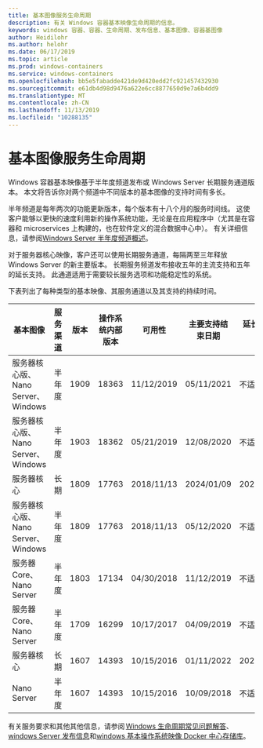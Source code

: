 ```yaml
---
title: 基本图像服务生命周期
description: 有关 Windows 容器基本映像生命周期的信息。
keywords: windows 容器、容器、生命周期、发布信息、基本图像、容器基图像
author: Heidilohr
ms.author: helohr
ms.date: 06/17/2019
ms.topic: article
ms.prod: windows-containers
ms.service: windows-containers
ms.openlocfilehash: bb5e5fabadde421de9d420edd2fc921457432930
ms.sourcegitcommit: e61db4d98d9476a622e6cc8877650d9e7a6b4dd9
ms.translationtype: MT
ms.contentlocale: zh-CN
ms.lasthandoff: 11/13/2019
ms.locfileid: "10288135"
---
```

# <a name="base-image-servicing-lifecycles"></a>基本图像服务生命周期

Windows 容器基本映像基于半年度频道发布或 Windows Server 长期服务通道版本。 本文将告诉你对两个频道中不同版本的基本图像的支持时间有多长。

半年频道是每年两次的功能更新版本，每个版本有十八个月的服务时间线。 这使客户能够以更快的速度利用新的操作系统功能，无论是在应用程序中（尤其是在容器和 microservices 上构建的，也在软件定义的混合数据中心中）。 有关详细信息，请参阅[Windows Server 半年度频道概述](https://docs.microsoft.com/windows-server/get-started/semi-annual-channel-overview)。

对于服务器核心映像，客户还可以使用长期服务通道，每隔两至三年释放 Windows Server 的新主要版本。 长期服务频道发布接收五年的主流支持和五年的延长支持。 此通道适用于需要较长服务选项和功能稳定性的系统。

下表列出了每种类型的基本映像、其服务通道以及其支持的持续时间。

|基本图像                       |服务渠道|版本|操作系统内部版本|可用性|主要支持结束日期|延长的支持日期|
|---------------------------------|-----------------|-------|--------|------------|---------------------------|---------------------|
|服务器核心版、Nano Server、Windows|半年度      |1909   |18363   |11/12/2019  |05/11/2021                 |不适用                  |
|服务器核心版、Nano Server、Windows|半年度      |1903   |18362   |05/21/2019  |12/08/2020                 |不适用                  |
|服务器核心                      |长期        |1809   |17763   |2018/11/13  |2024/01/09                 |2029/01/09           |
|服务器核心版、Nano Server、Windows|半年度      |1809   |17763   |2018/11/13  |05/12/2020                 |不适用                  |
|服务器 Core、Nano Server         |半年度      |1803   |17134   |04/30/2018  |11/12/2019                 |不适用                  |
|服务器 Core、Nano Server         |半年度      |1709   |16299   |10/17/2017  |04/09/2019                 |不适用                  |
|服务器核心                      |长期        |1607   |14393   |10/15/2016  |01/11/2022                 |2027/01/11           |
|Nano Server                      |半年度      |1607   |14393   |10/15/2016  |10/09/2018                 |不适用                  |

有关服务要求和其他其他信息，请参阅 [Windows 生命周期常见问题解答](https://support.microsoft.com/help/18581/lifecycle-faq-windows-products)、 [windows Server 发布信息](https://docs.microsoft.com/windows-server/get-started/windows-server-release-info)和[windows 基本操作系统映像 Docker 中心存储库](https://hub.docker.com/_/microsoft-windows-base-os-images)。
